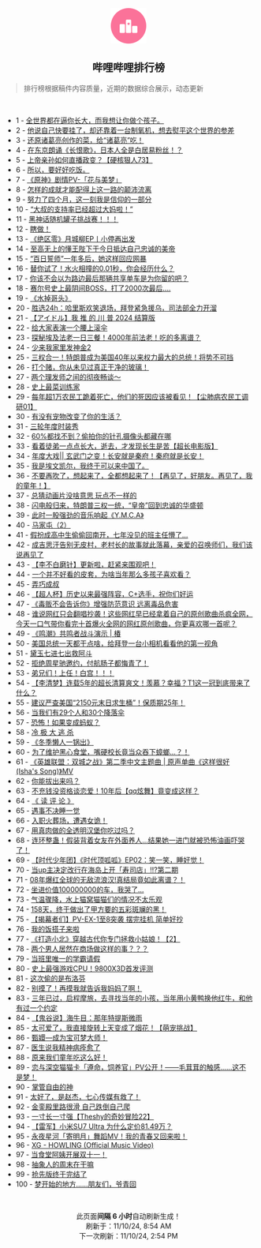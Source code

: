 <div align="center">
    <img src="./assets/icon_rank.png" alt="logo" />
    <h2>哔哩哔哩排行榜</h>
</div>

> 排行榜根据稿件内容质量，近期的数据综合展示，动态更新

<br />

<ul><li><span>1 - <a href=https://www.bilibili.com/BV13iDLYwEiu>全世界都在逼你长大，而我想让你做个孩子。</a></span></li><li><span>2 - <a href=https://www.bilibili.com/BV1TnD2YCEwu>他说自己快要挂了，却还靠着一台制氧机，想去熨平这个世界的参差</a></span></li><li><span>3 - <a href=https://www.bilibili.com/BV1vwDZYsEbY>还原诸葛亮创作的菜，给“诸葛亮”吃！</a></span></li><li><span>4 - <a href=https://www.bilibili.com/BV18fD5Y4EfQ>在东京朗诵《长恨歌》，日本人全是白居易粉丝！？</a></span></li><li><span>5 - <a href=https://www.bilibili.com/BV12nDGYyESt>上帝亲孙如何直播政变？【硬核狠人73】</a></span></li><li><span>6 - <a href=https://www.bilibili.com/BV1n7DSYGE41>所以，要好好吃饭。</a></span></li><li><span>7 - <a href=https://www.bilibili.com/BV14CDmY2Ei3>《原神》剧情PV-「花与美梦」</a></span></li><li><span>8 - <a href=https://www.bilibili.com/BV13WDTYME5u>怎样的成就才能配得上这一路的颠沛流离</a></span></li><li><span>9 - <a href=https://www.bilibili.com/BV1tNDSYnERo>努力了四个月，这一刻我是信仰的一部分</a></span></li><li><span>10 - <a href=https://www.bilibili.com/BV13eDmYXEtZ>“大叔的支持率已经超过大妈啦！”</a></span></li><li><span>11 - <a href=https://www.bilibili.com/BV1DADMY6ELT>黑神话随机罐子挑战赛！！！</a></span></li><li><span>12 - <a href=https://www.bilibili.com/BV1fZDVYMEG6>瞎做！</a></span></li><li><span>13 - <a href=https://www.bilibili.com/BV14zD3YCE1s>《绝区零》月城柳EP丨小停再出发</a></span></li><li><span>14 - <a href=https://www.bilibili.com/BV19PDGYxEqX>至高无上的懂王陛下于今日抵达自己忠诚的美帝</a></span></li><li><span>15 - <a href=https://www.bilibili.com/BV1GLDjYvEC4>“百日誓师”一年多后，她这样回应网暴</a></span></li><li><span>16 - <a href=https://www.bilibili.com/BV1XQDvYQEjn>替你试了！水火相撞的0.01秒，你会经历什么？</a></span></li><li><span>17 - <a href=https://www.bilibili.com/BV1ZBDGYAEtM>你该不会以为路边最后那辆共享单车是为你留的吧？</a></span></li><li><span>18 - <a href=https://www.bilibili.com/BV1ewDdY2E7m>赛尔号史上最阴间BOSS，打了2000次最后....</a></span></li><li><span>19 - <a href=https://www.bilibili.com/BV1jrDZYZE33>《水掉哥头》</a></span></li><li><span>20 - <a href=https://www.bilibili.com/BV1GeDSYhEVZ>胜选24h：哈里斯欢笑退场，拜登紧急援乌，司法部全力开溜</a></span></li><li><span>21 - <a href=https://www.bilibili.com/BV1Q9DUYZEGX>【アイドル】我&nbsp;推&nbsp;的&nbsp;川&nbsp;普&nbsp;2024&nbsp;结算版</a></span></li><li><span>22 - <a href=https://www.bilibili.com/BV1ofD1YoEWF>给大家表演一个腰上滚伞</a></span></li><li><span>23 - <a href=https://www.bilibili.com/BV14NDfYGEBE>探秘埃及法老一日三餐！4000年前法老！吃的多离谱？</a></span></li><li><span>24 - <a href=https://www.bilibili.com/BV1voDaYQE94>少来我家里发神金2</a></span></li><li><span>25 - <a href=https://www.bilibili.com/BV1nfDSY5Evw>三权合一！特朗普成为美国40年以来权力最大的总统！将势不可挡</a></span></li><li><span>26 - <a href=https://www.bilibili.com/BV1E8D9YSE9b>打个赌，你从未见过真正干净的玻璃！</a></span></li><li><span>27 - <a href=https://www.bilibili.com/BV1K1DVY7E4C>两个理发师之间的彻夜畅谈～</a></span></li><li><span>28 - <a href=https://www.bilibili.com/BV17pDVYAETC>史上最菜训练家</a></span></li><li><span>29 - <a href=https://www.bilibili.com/BV17jD1Y4EQp>每年超1万农民工跪着死亡，他们的死因应该被看见！【尘肺病农民工调研01】</a></span></li><li><span>30 - <a href=https://www.bilibili.com/BV1SVDGYJEzf>有没有宠物改变了你的生活？</a></span></li><li><span>31 - <a href=https://www.bilibili.com/BV1LzDHYWEJa>三轮年度时装秀</a></span></li><li><span>32 - <a href=https://www.bilibili.com/BV1nQD3YvEod>60%都找不到？偷拍你的针孔摄像头都藏在哪</a></span></li><li><span>33 - <a href=https://www.bilibili.com/BV1wXDoYaExN>看着徒弟一点点长大，逝去，才发现长生是苦【超长电影版】</a></span></li><li><span>34 - <a href=https://www.bilibili.com/BV18YDaYuEF5>年度大戏||&nbsp;玄武门之变！长安就是秦府！秦府就是长安！</a></span></li><li><span>35 - <a href=https://www.bilibili.com/BV1rxDgYYE5X>我是埃文凯尔，我终于可以来中国了。</a></span></li><li><span>36 - <a href=https://www.bilibili.com/BV1XZyFYuE6t>不要再吹了，想起来了，全都想起来了！【再见了，好朋友。再见了，我的童年！】</a></span></li><li><span>37 - <a href=https://www.bilibili.com/BV1F6D5Y6EAN>总猜动画片没啥意思&nbsp;玩点不一样的</a></span></li><li><span>38 - <a href=https://www.bilibili.com/BV16zD5YgE5C>闪电般归来，特朗普三权一统，“皇帝”回到忠诚的华盛顿</a></span></li><li><span>39 - <a href=https://www.bilibili.com/BV1reD5YCEi3>此时一股强劲的音乐响起《Y.M.C.A》</a></span></li><li><span>40 - <a href=https://www.bilibili.com/BV12dDhYYEDC>马家屯（2）</a></span></li><li><span>41 - <a href=https://www.bilibili.com/BV1bgDdY3EXE>假扮成高中生偷偷回南开，七年没见的班主任懵了…</a></span></li><li><span>42 - <a href=https://www.bilibili.com/BV1wGDfYqEye>成吉思汗告别无皮村，老村长的故事就此落幕，亲爱的召唤师们，我们该说再见了</a></span></li><li><span>43 - <a href=https://www.bilibili.com/BV1gEDUYXENU>【李不白磨针】更新啦，赶紧来围观吧！</a></span></li><li><span>44 - <a href=https://www.bilibili.com/BV1qFDZYoEdH>一个并不好看的皮套，为啥当年那么多孩子喜欢看？</a></span></li><li><span>45 - <a href=https://www.bilibili.com/BV1u6DSY4Emo>弄巧成叔</a></span></li><li><span>46 - <a href=https://www.bilibili.com/BV1CtDUY1ERs>【超人杯】历史以来最强阵容，C+选手，祝你们好运</a></span></li><li><span>47 - <a href=https://www.bilibili.com/BV1mJDdYNEMV>《毒贩不会告诉你》增强防范意识&nbsp;远离毒品危害</a></span></li><li><span>48 - <a href=https://www.bilibili.com/BV1jSDNYkEt4>谁说网红只会翻唱抄袭！这些网红早已经拿着自己的原创歌曲杀疯全网，今天一口气带你看完十首爆火全网的网红原创歌曲，你更喜欢哪一首呢？</a></span></li><li><span>49 - <a href=https://www.bilibili.com/BV1VuDZYDE9L>《鸣潮》共鸣者战斗演示&nbsp;|&nbsp;椿</a></span></li><li><span>50 - <a href=https://www.bilibili.com/BV1WdDSYjEm4>美国总统一天都干点啥，给拜登一台小相机看看他的第一视角</a></span></li><li><span>51 - <a href=https://www.bilibili.com/BV1vCD2YoEWs>黛玉七进七出救阿斗</a></span></li><li><span>52 - <a href=https://www.bilibili.com/BV1LTDUYcEDs>拒绝周星驰邀约，付航肠子都悔青了！</a></span></li><li><span>53 - <a href=https://www.bilibili.com/BV1piDUY3Ea9>弟兄们！上任！白宫！！！</a></span></li><li><span>54 - <a href=https://www.bilibili.com/BV1EHDSYzEJR>【李清梦】连载5年的超长清算爽文！羡慕？幸福？T1这一冠到底带来了什么？</a></span></li><li><span>55 - <a href=https://www.bilibili.com/BV1NCDVYUEYW>建议严查美国“2150元末日求生桶”！保质期25年！</a></span></li><li><span>56 - <a href=https://www.bilibili.com/BV1q2DUYYEap>当我们有29个人和30个降落伞</a></span></li><li><span>57 - <a href=https://www.bilibili.com/BV154DmYtEpM>恐怖！如果变成蚂蚁？</a></span></li><li><span>58 - <a href=https://www.bilibili.com/BV1uCDSYsEM2>冷&nbsp;极&nbsp;大&nbsp;逃&nbsp;杀</a></span></li><li><span>59 - <a href=https://www.bilibili.com/BV1XoDUYdEPP>《冬季懒人一锅出》</a></span></li><li><span>60 - <a href=https://www.bilibili.com/BV1hnSdY6E2E>为了维护黑心食堂，嘴硬校长竟当众吞下蟑螂…？！</a></span></li><li><span>61 - <a href=https://www.bilibili.com/BV1Y4D1YSEgU>《英雄联盟：双城之战》第二季中文主题曲&nbsp;|&nbsp;原声单曲《这样很好(Isha&#39;s&nbsp;Song)》MV</a></span></li><li><span>62 - <a href=https://www.bilibili.com/BV19iSoYEE9q>你能拔出来吗？</a></span></li><li><span>63 - <a href=https://www.bilibili.com/BV136DSYtEm4>不充钱没资格谈恋爱！10年后【qq炫舞】竟变成这样？</a></span></li><li><span>64 - <a href=https://www.bilibili.com/BV1pMDmY6Eho>《&nbsp;读&nbsp;评&nbsp;论&nbsp;》</a></span></li><li><span>65 - <a href=https://www.bilibili.com/BV1A8DqY1EZN>遇事不决睡一觉</a></span></li><li><span>66 - <a href=https://www.bilibili.com/BV1abD3YnE2B>入职火葬场，遭遇女诡！</a></span></li><li><span>67 - <a href=https://www.bilibili.com/BV1A2DoYiEd3>用真肉做的全透明汉堡你吃过吗？</a></span></li><li><span>68 - <a href=https://www.bilibili.com/BV1eKDZYQEqn>连环整蛊！假装背着女友在外面养人…结果她一进门就被恐怖油画吓哭了！</a></span></li><li><span>69 - <a href=https://www.bilibili.com/BV1gfDZYjEAs>【时代少年团】《时代顶呱呱》EP02：笑一笑，睡好觉！</a></span></li><li><span>70 - <a href=https://www.bilibili.com/BV1vEDeYxEUC>当up主决定改行在海岛上开「寿司店」!!?第二期</a></span></li><li><span>71 - <a href=https://www.bilibili.com/BV1BGSZY9ENm>08年爆红全球的无敌流浪汉!真结局竟如此离谱？！</a></span></li><li><span>72 - <a href=https://www.bilibili.com/BV1E7DVYiEEb>坐进价值100000000的车，我哭了…</a></span></li><li><span>73 - <a href=https://www.bilibili.com/BV16hDgYFEzg>气温骤降，水上猫窝猫猫们的情况不太乐观</a></span></li><li><span>74 - <a href=https://www.bilibili.com/BV1PqDTYbEma>158天，终于做出了甲方要的五彩斑斓的黑！</a></span></li><li><span>75 - <a href=https://www.bilibili.com/BV1d2DZYsEz8>【揭幕者们】PV-EX-1至8突袭&nbsp;摆完挂机&nbsp;简单好抄</a></span></li><li><span>76 - <a href=https://www.bilibili.com/BV1ftDhYQE93>我的饭搭子来啦</a></span></li><li><span>77 - <a href=https://www.bilibili.com/BV1WmD3YME3W>《打造小北》穿越古代你专门拯救小姑娘！【2】</a></span></li><li><span>78 - <a href=https://www.bilibili.com/BV1wmD3YMErQ>两个男人居然在商场做这样的事？？？</a></span></li><li><span>79 - <a href=https://www.bilibili.com/BV1zYDgYZE5k>当班里唯一的学霸请假</a></span></li><li><span>80 - <a href=https://www.bilibili.com/BV1fwDjYVEKo>史上最强游戏CPU！9800X3D首发评测</a></span></li><li><span>81 - <a href=https://www.bilibili.com/BV14cDmYLEkP>这次偷的是布洛芬</a></span></li><li><span>82 - <a href=https://www.bilibili.com/BV1YUD2YWEVT>别摸了！再摸我就告诉我妈妈了啊！</a></span></li><li><span>83 - <a href=https://www.bilibili.com/BV1rGD1YFEbS>三年已过，启程摩旅，去寻找当年的小孩，当年用小黄鸭换他红牛，和他有过一个约定</a></span></li><li><span>84 - <a href=https://www.bilibili.com/BV1kQDoYwEBw>【鬼谷说】海牛目：那年特提斯微雨</a></span></li><li><span>85 - <a href=https://www.bilibili.com/BV1UED5Y9E8d>太可爱了，我直接旋转上天变成了烟花！【萌宠挑战】</a></span></li><li><span>86 - <a href=https://www.bilibili.com/BV17jD1Y4EYh>甄嬛—成为宝可梦大师！</a></span></li><li><span>87 - <a href=https://www.bilibili.com/BV1q2DjYVEaW>医生说我精神病痊愈了</a></span></li><li><span>88 - <a href=https://www.bilibili.com/BV1KjDhYcE8N>原来我们童年吃这么好！</a></span></li><li><span>89 - <a href=https://www.bilibili.com/BV1AWDYYPEYe>恋与深空猫猫卡「遵命，饲养官」PV公开！——毛茸茸的触感……这不是梦！</a></span></li><li><span>90 - <a href=https://www.bilibili.com/BV1VtDmYoEyP>掌管自由的神</a></span></li><li><span>91 - <a href=https://www.bilibili.com/BV1reDUYrEZy>太好了，是赵杰，七心传媒有救了！</a></span></li><li><span>92 - <a href=https://www.bilibili.com/BV1y4DUYjERn>金銮殿里路很滑&nbsp;自己跌倒自己爬</a></span></li><li><span>93 - <a href=https://www.bilibili.com/BV13NDdY1EDd>一寸长一寸强【Theshy的奇妙冒险22】</a></span></li><li><span>94 - <a href=https://www.bilibili.com/BV15kDdYJETH>【雷军】小米SU7&nbsp;Ultra&nbsp;为什么定价81.49万？</a></span></li><li><span>95 - <a href=https://www.bilibili.com/BV1GhDmYREzt>永夜星河「寄明月」舞蹈MV！我的青春又回来啦！</a></span></li><li><span>96 - <a href=https://www.bilibili.com/BV1h3DdY6EJx>XG&nbsp;-&nbsp;HOWLING&nbsp;(Official&nbsp;Music&nbsp;Video)</a></span></li><li><span>97 - <a href=https://www.bilibili.com/BV1McDmYjEdt>当食堂阿姨开展双十一！</a></span></li><li><span>98 - <a href=https://www.bilibili.com/BV1Y9SkY6Exs>抽象人的周末在干嘛</a></span></li><li><span>99 - <a href=https://www.bilibili.com/BV194DVY8ErT>抢先版终于完结了</a></span></li><li><span>100 - <a href=https://www.bilibili.com/BV1VxD1YnEA4>梦开始的地方……朋友们，爷青回</a></span></li></ul>

<br />

<p align=center>此页面<strong>间隔 6 小时</strong>自动刷新生成！<br>刷新于：11/10/24, 8:54 AM<br>下一次刷新：11/10/24, 2:54 PM</p>